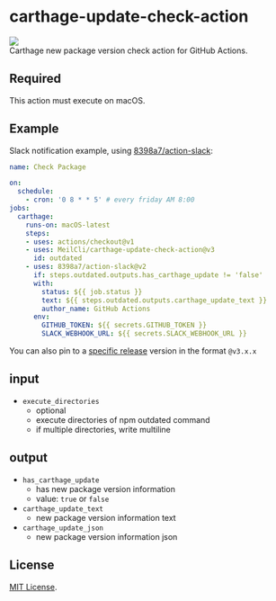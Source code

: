 # carthage-update-check-action
![](https://github.com/MeilCli/carthage-update-check-action/workflows/CI/badge.svg)  
Carthage new package version check action for GitHub Actions.

## Required
This action must execute on macOS.

## Example
Slack notification example, using [8398a7/action-slack](https://github.com/8398a7/action-slack):

```yaml
name: Check Package

on: 
  schedule:
    - cron: '0 8 * * 5' # every friday AM 8:00
jobs:
  carthage:
    runs-on: macOS-latest
    steps:
    - uses: actions/checkout@v1
    - uses: MeilCli/carthage-update-check-action@v3
      id: outdated
    - uses: 8398a7/action-slack@v2
      if: steps.outdated.outputs.has_carthage_update != 'false'
      with:
        status: ${{ job.status }}
        text: ${{ steps.outdated.outputs.carthage_update_text }}
        author_name: GitHub Actions
      env:
        GITHUB_TOKEN: ${{ secrets.GITHUB_TOKEN }}
        SLACK_WEBHOOK_URL: ${{ secrets.SLACK_WEBHOOK_URL }}
```
You can also pin to a [specific release](https://github.com/MeilCli/carthage-update-check-action/releases) version in the format `@v3.x.x`

## input
- `execute_directories`
  - optional
  - execute directories of npm outdated command
  - if multiple directories, write multiline

## output
- `has_carthage_update`
  - has new package version information
  - value: `true` or `false`
- `carthage_update_text`
  - new package version information text
- `carthage_update_json`
  - new package version information json

## License
[MIT License](LICENSE).
